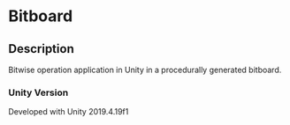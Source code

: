 # Bitboard

## Description

Bitwise operation application in Unity in a procedurally generated bitboard. 

### Unity Version

Developed with Unity 2019.4.19f1 
